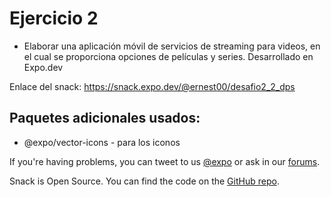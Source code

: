 # Ejercicio 2

* Elaborar una aplicación móvil de servicios de streaming para videos, en el cual se proporciona opciones de películas y series. Desarrollado en Expo.dev

Enlace del snack: https://snack.expo.dev/@ernest00/desafio2_2_dps  

## Paquetes adicionales usados:
* @expo/vector-icons - para los iconos

If you're having problems, you can tweet to us [@expo](https://twitter.com/expo) or ask in our [forums](https://forums.expo.io/c/snack).

Snack is Open Source. You can find the code on the [GitHub repo](https://github.com/expo/snack).
